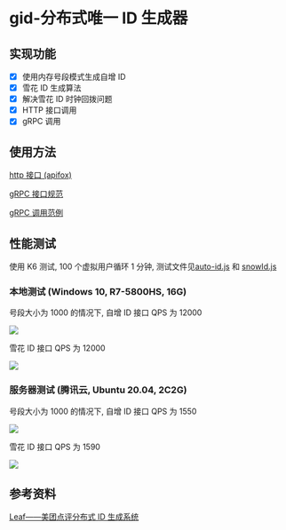 # gid-分布式唯一 ID 生成器

## 实现功能

-   [x] 使用内存号段模式生成自增 ID
-   [x] 雪花 ID 生成算法
-   [x] 解决雪花 ID 时钟回拨问题
-   [x] HTTP 接口调用
-   [x] gRPC 调用

## 使用方法

[//]: # ([http 接口文档 &#40;swagger&#41;]&#40;https://gid.chenxutalk.top/swagger-ui/index.html&#41;)

[http 接口 (apifox)](https://apifox.com/apidoc/shared-c6883ac2-816a-4fed-ac74-abeb51f5ed3b)

[gRPC 接口规范](./src/main/proto/gid.proto)

[gRPC 调用范例](./src/test/java/com/guochenxu/gid/GRPCTest.java)

## 性能测试

使用 K6 测试, 100 个虚拟用户循环 1 分钟, 测试文件见[auto-id.js](test/auto-id.js) 和 [snowId.js](test/snowId.js)

### 本地测试 (Windows 10, R7-5800HS, 16G)

号段大小为 1000 的情况下, 自增 ID 接口 QPS 为 12000

<img src="https://cdn.jsdelivr.net/gh/Guo-Chenxu/imgs@main/imgs/202402131743101.png"/>

雪花 ID 接口 QPS 为 12000

<img src="https://cdn.jsdelivr.net/gh/Guo-Chenxu/imgs@main/imgs/202402131745389.png"/>

### 服务器测试 (腾讯云, Ubuntu 20.04, 2C2G)

号段大小为 1000 的情况下, 自增 ID 接口 QPS 为 1550

<img src="https://cdn.jsdelivr.net/gh/Guo-Chenxu/imgs@main/imgs/202402131812227.png"/>

雪花 ID 接口 QPS 为 1590

<img src="https://cdn.jsdelivr.net/gh/Guo-Chenxu/imgs@main/imgs/202402131814699.png"/>

## 参考资料

[Leaf——美团点评分布式 ID 生成系统](https://tech.meituan.com/2017/04/21/mt-leaf.html)
